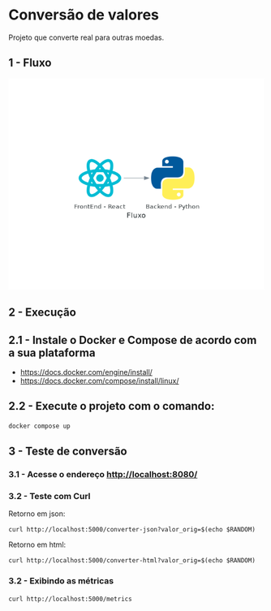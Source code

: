 # Conversão de valores

Projeto que converte real para outras moedas.

## 1 - Fluxo

![curl](diagram/fluxo.png)

## 2 - Execução

## 2.1 - Instale o Docker e Compose de acordo com a sua plataforma

- https://docs.docker.com/engine/install/
- https://docs.docker.com/compose/install/linux/

## 2.2 - Execute o projeto com o comando:

```bash
docker compose up
```

## 3 - Teste de conversão

### 3.1 - Acesse o endereço [http://localhost:8080/](http://localhost:8080/)

### 3.2 - Teste com Curl

Retorno em json:

```
curl http://localhost:5000/converter-json?valor_orig=$(echo $RANDOM)
```

Retorno em html:

```
curl http://localhost:5000/converter-html?valor_orig=$(echo $RANDOM)
```

### 3.2 - Exibindo as métricas

```
curl http://localhost:5000/metrics
```